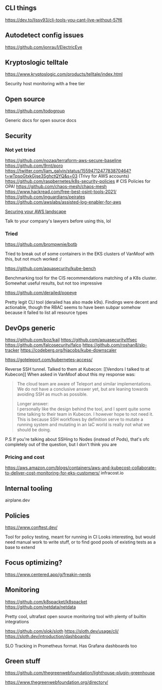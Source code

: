 ## CLI things
https://dev.to/lissy93/cli-tools-you-cant-live-without-57f6

## Autodetect config issues
https://github.com/jonrau1/ElectricEye

## Kryptoslogic telltale

https://www.kryptoslogic.com/products/telltale/index.html

Security host monitoring with a free tier

## Open source

https://github.com/todogroup

Generic docs for open source docs

## Security
### Not yet tried
https://github.com/nozaq/terraform-aws-secure-baseline
https://github.com/9rnt/poro
https://twitter.com/liam_galvin/status/1559471247783870464?t=wTpsoGtxkGjse3SghctQYQ&s=03 (Trivy for AWS accounts)
https://github.com/raspbernetes/k8s-security-policies # CIS Policies for OPA!
https://github.com/chaos-mesh/chaos-mesh
https://www.hackread.com/free-best-osint-tools-2021/
https://github.com/inguardians/peirates
https://github.com/awslabs/assisted-log-enabler-for-aws

[Securing your AWS landscape](https://www.chrisfarris.com/post/aws-ir)

Talk to your company's lawyers before using this, lol

### Tried

https://github.com/brompwnie/botb

Tried to break out of some containers in the EKS clusters of VanMoof with this, but not much worked :/ 

https://github.com/aquasecurity/kube-bench

Benchmarking tool for the CIS recommendations matching of a K8s cluster.
Somewhat useful results, but not too impressive

https://github.com/derailed/popeye

Pretty legit CLI tool (derailed has also made k9s). Findings were decent and actionable, though the RBAC seems to have been subpar somehow because it failed to list all resource types

## DevOps generic

https://github.com/boz/kail
https://github.com/aquasecurity/tfsec
https://github.com/falcosecurity/falco
https://github.com/roshan8/slo-tracker
https://codeberg.org/hjacobs/kube-downscaler


https://goteleport.com/kubernetes-access/  

Reverse SSH tunnel. Talked to them at Kubecon:  [[Vendors I talked to at Kubecon]]
When asked in VanMoof about this my response was:
> The cloud team are aware of Teleport and similar implementations. We do not have a conclusive answer yet, but are leaning towards avoiding SSH as much as possible.
> 
> Longer answer:  
I personally like the design behind the tool, and I spent quite some time talking to their team in Kubecon. I however hope to not need it. This is because SSH workflows by definition serve to mutate a running system and mutating in an IaC world is really not what we should be doing.
> 
P.S If you're talking about SSHing to Nodes (instead of Pods), that's ofc completely out of the question, but I don't think you are

### Pricing and cost

https://aws.amazon.com/blogs/containers/aws-and-kubecost-collaborate-to-deliver-cost-monitoring-for-eks-customers/
infracost.io

## Internal tooling
airplane.dev

## Policies

https://www.conftest.dev/

Tool for policy testing, meant for running in CI
Looks interesting, but would need manual work to write stuff,
or to find good pools of existing tests as a base to extend

## Focus optimizing?
https://www.centered.app/g/freakin-nerds

## Monitoring

https://github.com/k8spacket/k8spacket
https://github.com/netdata/netdata

Pretty cool, ultrafast open source monitoring tool with plenty of builtin integrations

https://github.com/slok/sloth
https://sloth.dev/usage/cli/
https://sloth.dev/introduction/dashboards/

SLO Tracking in Prometheus format. Has Grafana dashboards too

## Green stuff

https://github.com/thegreenwebfoundation/lighthouse-plugin-greenhouse

https://www.thegreenwebfoundation.org/directory/